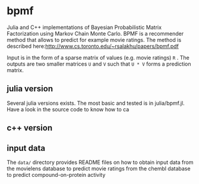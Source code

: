 # bpmf

Julia and C++ implementations of Bayesian Probabilistic Matrix Factorization using Markov Chain Monte Carlo. BPMF is a 
recommender method that allows to predict for example movie ratings. The method is described here:http://www.cs.toronto.edu/~rsalakhu/papers/bpmf.pdf

Input is in the form of a sparse matrix of values (e.g. movie ratings) `R` . The outputs are two smaller matrices `U` and `V` such that `U * V` forms a prediction matrix.

## julia version

Several julia versions exists. The most basic and tested is in julia/bpmf.jl. Have a look in the source code to know how to ca

## c++ version



## input data
The `data/` directory provides README files on how to obtain input data from the movielens database to predict movie ratings 
from the chembl database to predict compound-on-protein activity

